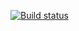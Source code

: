 [![Build status](https://ci.appveyor.com/api/projects/status/yfik7gxyhf0ue6xe?svg=true)](https://ci.appveyor.com/project/lizvalk/postmanecho)